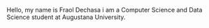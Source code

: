 Hello, my name is Fraol Dechasa i am a Computer Science and Data Science student 
at Augustana University.
